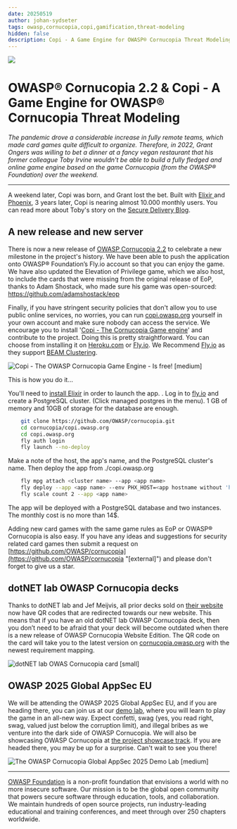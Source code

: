 ```yaml
---
date: 20250519
author: johan-sydseter
tags: owasp,cornucopia,copi,gamification,threat-modeling
hidden: false
description: Copi - A Game Engine for OWASP® Cornucopia Threat Modeling
---
```

![](copi.png)

# OWASP® Cornucopia 2.2 & Copi - A Game Engine for OWASP® Cornucopia Threat Modeling

_The pandemic drove a considerable increase in fully remote teams, which made card games quite difficult to organize. Therefore, in 2022, Grant Ongers was willing to bet a dinner at a fancy vegan restaurant that his former colleague Toby Irvine wouldn't be able to build a fully fledged and online game engine based on the game Cornucopia (from the OWASP® Foundation) over the weekend._

----------------------------------------------------------------------------------------------------------------------------------------------------------------------------------------------
A weekend later, Copi was born, and Grant lost the bet. 
Built with [Elixir ](https://elixir-lang.org/)and [Phoenix](https://phoenixframework.org/), 3 years later, Copi is nearing almost 10.000 monthly users. You can read more about Toby's story on the [Secure Delivery Blog](https://securedelivery.io/articles/play-owasp-cornucopia-mobile-online/).

## A new release and new server

There is now a new release of [OWASP Cornucopia 2.2](https://github.com/OWASP/cornucopia/releases/tag/v2.2.0) to celebrate a new milestone in the project's history.
We have been able to push the application onto OWASP® Foundation’s Fly.io account so that you can enjoy the game. We have also updated the Elevation of Privilege game, which we also host, to include the cards that were missing from the original release of EoP, thanks to Adam Shostack, who made sure his game was open-sourced: https://github.com/adamshostack/eop 

Finally, if you have stringent security policies that don't allow you to use public online services, no worries, you can run [copi.owasp.org](https://copi.owasp.org "[internal]") yourself in your own account and make sure nobody can access the service. We encourage you to install '[Copi - The Cornucopia Game engine](/copi "[internal]")' and contribute to the project. Doing this is pretty straightforward. You can choose from installing it on [Heroku.com](https://Heroku.com "[external]") or [Fly.io](https://fly.io "[external]"). We Recommend [Fly.io](https://fly.io "[external]") as they support [BEAM Clustering](https://fly.io/phoenix-files/beam-clustering-made-easy/ "[external]").

![Copi - The OWASP Cornucopia Game Engine - Is free! [medium]](copi-is-free.png)

This is how you do it… 

You'll need to [install Elixir](https://github.com/OWASP/cornucopia/tree/master/copi.owasp.org#get-elixir "[external]") in order to launch the app. . Log in to [fly.io](https://fly.io/dashboard/ "[external]") and create a PostgreSQL cluster. (Click managed postgres in the menu). 1 GB of memory and 10GB of storage for the database are enough.

```bash
    git clone https://github.com/OWASP/cornucopia.git
    cd cornucopia/copi.owasp.org
    cd copi.owasp.org
    fly auth login
    fly launch --no-deploy
```

Make a note of the host, the app's name, and the PostgreSQL cluster's name. Then deploy the app from ./copi.owasp.org

```bash
    fly mpg attach <cluster name> --app <app name>
    fly deploy --app <app name> --env PHX_HOST=<app hostname without 'https://'>
    fly scale count 2 --app <app name>
```

The app will be deployed with a PostgreSQL database and two instances. The monthly cost is no more than 14$. 

Adding new card games with the same game rules as EoP or OWASP® Cornucopia is also easy. If you have any ideas and suggestions for security related card games then submit a request on [https://github.com/OWASP/cornucopia](https://github.com/OWASP/cornucopia "[external]") and please don't forget to give us a star.

## dotNET lab OWASP Cornucopia decks

Thanks to dotNET lab and Jef Meijvis, all prior decks sold on [their website](https://webshop.dotnetlab.eu/product/cornucopia-card-deck/ "[external]") now have QR codes that are redirected towards our new website. This means that if you have an old dotNET lab OWASP Cornucopia deck, then you don’t need to be afraid that your deck will become outdated when there is a new release of OWASP Cornucopia Website Edition. The QR code on the card will take you to the latest version on [cornucopia.owasp.org](https://cornucopia.owasp.org) with the newest requirement mapping.

![dotNET lab OWAS Cornucopia card [small]](card.png)

## OWASP 2025 Global AppSec EU

We will be attending the OWASP 2025 Global AppSec EU, and if you are heading there, you can join us at our [demo lab](https://sched.co/1yOiQ), where you will learn to play the game in an all-new way. Expect confetti, swag (yes, you read right, swag, valued just below the corruption limit), and illegal bribes as we venture into the dark side of OWASP Cornucopia.
We will also be showcasing OWASP Cornucopia at [the project showcase track](https://owasp2025globalappseceu.sched.com/event/1yOO3/owasp-cornucopia-scaling-secure-design-requirement-gathering-activities). If you are headed there, you may be up for a surprise. Can't wait to see you there!

![The OWASP Cornucopia Global AppSec 2025 Demo Lab [medium]](demo-lab.jpg)

----------------------------------------------------------------------------------------------------------------------------------------------------------------------------------------------
[OWASP Foundation](https://owasp.org "[external]") is a non-profit foundation that envisions a world with no more insecure software. Our mission is to be the global open community that powers secure software through education, tools, and collaboration. We maintain hundreds of open source projects, run industry-leading educational and training conferences, and meet through over 250 chapters worldwide.
